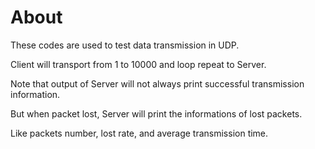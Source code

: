 About
====

These codes are used to test data transmission in UDP.

Client will transport from 1 to 10000 and loop repeat to Server.

Note that output of Server will not always print successful transmission information.

But when packet lost, Server will print the informations of lost packets.

Like packets number, lost rate, and average transmission time.



